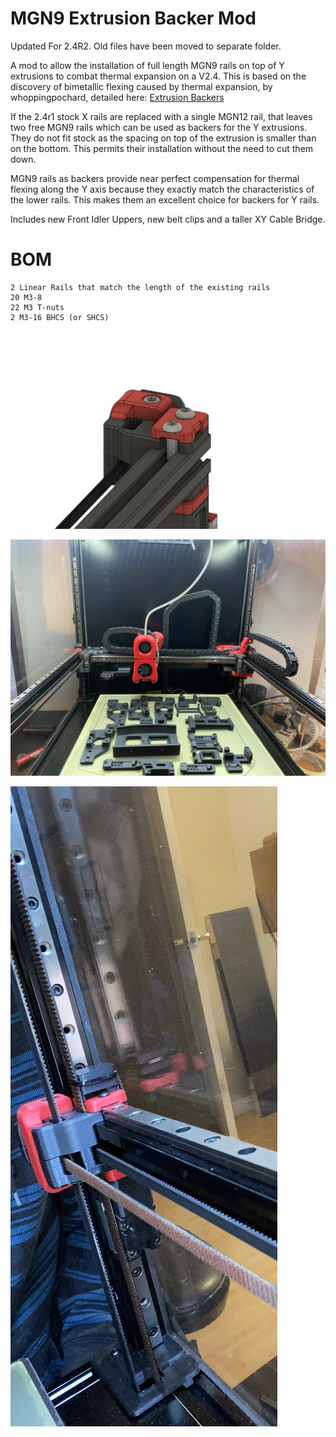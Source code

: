 # MGN9 Extrusion Backer Mod

Updated For 2.4R2.  Old files have been moved to separate folder.

A mod to allow the installation of full length MGN9 rails on top of Y extrusions to combat thermal expansion on a V2.4.  This is based on the discovery of bimetallic flexing caused by thermal expansion, by whoppingpochard, detailed here: [Extrusion Backers](../../whoppingpochard/extrusion_backers)

If the 2.4r1 stock X rails are replaced with a single MGN12 rail, that leaves two free MGN9 rails which can be used as backers for the Y extrusions.  They do not fit stock as the spacing on top of the extrusion is smaller than on the bottom.  This permits their installation without the need to cut them down.

MGN9 rails as backers provide near perfect compensation for thermal flexing along the Y axis because they exactly match the characteristics of the lower rails.  This makes them an excellent choice for backers for Y rails.  

Includes new Front Idler Uppers, new belt clips and a taller XY Cable Bridge. 

# BOM
```
2 Linear Rails that match the length of the existing rails
20 M3-8
22 M3 T-nuts
2 M3-16 BHCS (or SHCS)
```

![Idler](IMAGES/Front_Idler_MGN9_Backer.JPG)

![Rails_Installed](IMAGES/Rails_installed.JPG)

![Installed](IMAGES/Rail_with_idler.jpg)

